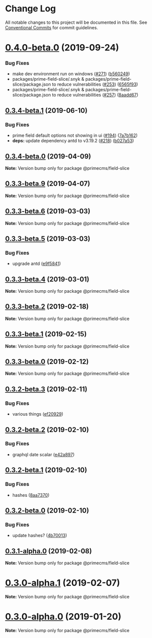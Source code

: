 # Change Log

All notable changes to this project will be documented in this file.
See [Conventional Commits](https://conventionalcommits.org) for commit guidelines.

# [0.4.0-beta.0](https://github.com/birkir/prime/tree/master/packages/prime-field-slice/compare/v0.3.4-beta.1...v0.4.0-beta.0) (2019-09-24)

### Bug Fixes

- make dev environment run on windows ([#271](https://github.com/birkir/prime/tree/master/packages/prime-field-slice/issues/271)) ([b560249](https://github.com/birkir/prime/tree/master/packages/prime-field-slice/commit/b560249))
- packages/prime-field-slice/.snyk & packages/prime-field-slice/package.json to reduce vulnerabilities ([#253](https://github.com/birkir/prime/tree/master/packages/prime-field-slice/issues/253)) ([6565f93](https://github.com/birkir/prime/tree/master/packages/prime-field-slice/commit/6565f93))
- packages/prime-field-slice/.snyk & packages/prime-field-slice/package.json to reduce vulnerabilities ([#257](https://github.com/birkir/prime/tree/master/packages/prime-field-slice/issues/257)) ([8aadd67](https://github.com/birkir/prime/tree/master/packages/prime-field-slice/commit/8aadd67))

## [0.3.4-beta.1](https://github.com/birkir/prime/tree/master/packages/prime-field-slice/compare/v0.3.4-beta.0...v0.3.4-beta.1) (2019-06-10)

### Bug Fixes

- prime field default options not showing in ui ([#194](https://github.com/birkir/prime/tree/master/packages/prime-field-slice/issues/194)) ([7a7b162](https://github.com/birkir/prime/tree/master/packages/prime-field-slice/commit/7a7b162))
- **deps:** update dependency antd to v3.19.2 ([#218](https://github.com/birkir/prime/tree/master/packages/prime-field-slice/issues/218)) ([b027a53](https://github.com/birkir/prime/tree/master/packages/prime-field-slice/commit/b027a53))

## [0.3.4-beta.0](https://github.com/birkir/prime/tree/master/packages/prime-field-slice/compare/v0.3.3-beta.9...v0.3.4-beta.0) (2019-04-09)

**Note:** Version bump only for package @primecms/field-slice

## [0.3.3-beta.9](https://github.com/birkir/prime/tree/master/packages/prime-field-slice/compare/v0.3.3-beta.8...v0.3.3-beta.9) (2019-04-07)

**Note:** Version bump only for package @primecms/field-slice

## [0.3.3-beta.6](https://github.com/birkir/prime/tree/master/packages/prime-field-slice/compare/v0.3.3-beta.5...v0.3.3-beta.6) (2019-03-03)

**Note:** Version bump only for package @primecms/field-slice

## [0.3.3-beta.5](https://github.com/birkir/prime/tree/master/packages/prime-field-slice/compare/v0.3.3-beta.4...v0.3.3-beta.5) (2019-03-03)

### Bug Fixes

- upgrade antd ([e9f5841](https://github.com/birkir/prime/tree/master/packages/prime-field-slice/commit/e9f5841))

## [0.3.3-beta.4](https://github.com/birkir/prime/tree/master/packages/prime-field-slice/compare/v0.3.3-beta.3...v0.3.3-beta.4) (2019-03-01)

**Note:** Version bump only for package @primecms/field-slice

## [0.3.3-beta.2](https://github.com/birkir/prime/tree/master/packages/prime-field-slice/compare/v0.3.3-beta.1...v0.3.3-beta.2) (2019-02-18)

**Note:** Version bump only for package @primecms/field-slice

## [0.3.3-beta.1](https://github.com/birkir/prime/tree/master/packages/prime-field-slice/compare/v0.3.3-beta.0...v0.3.3-beta.1) (2019-02-15)

**Note:** Version bump only for package @primecms/field-slice

## [0.3.3-beta.0](https://github.com/birkir/prime/tree/master/packages/prime-field-slice/compare/v0.3.2-beta.9...v0.3.3-beta.0) (2019-02-12)

**Note:** Version bump only for package @primecms/field-slice

## [0.3.2-beta.3](https://github.com/birkir/prime/tree/master/packages/prime-field-slice/compare/v0.3.2-beta.2...v0.3.2-beta.3) (2019-02-11)

### Bug Fixes

- various things ([ef20929](https://github.com/birkir/prime/tree/master/packages/prime-field-slice/commit/ef20929))

## [0.3.2-beta.2](https://github.com/birkir/prime/tree/master/packages/prime-field-slice/compare/v0.3.2-beta.1...v0.3.2-beta.2) (2019-02-10)

### Bug Fixes

- graphql date scalar ([e42a897](https://github.com/birkir/prime/tree/master/packages/prime-field-slice/commit/e42a897))

## [0.3.2-beta.1](https://github.com/birkir/prime/tree/master/packages/prime-field-slice/compare/v0.3.2-beta.0...v0.3.2-beta.1) (2019-02-10)

### Bug Fixes

- hashes ([8aa7370](https://github.com/birkir/prime/tree/master/packages/prime-field-slice/commit/8aa7370))

## [0.3.2-beta.0](https://github.com/birkir/prime/tree/master/packages/prime-field-slice/compare/v0.3.1-alpha.0...v0.3.2-beta.0) (2019-02-10)

### Bug Fixes

- update hashes? ([4b70013](https://github.com/birkir/prime/tree/master/packages/prime-field-slice/commit/4b70013))

## [0.3.1-alpha.0](https://github.com/birkir/prime/tree/master/packages/prime-field-slice/compare/v0.3.0-alpha.5...v0.3.1-alpha.0) (2019-02-08)

**Note:** Version bump only for package @primecms/field-slice

# [0.3.0-alpha.1](https://github.com/birkir/prime/tree/master/packages/prime-field-slice/compare/v0.3.0-alpha.0...v0.3.0-alpha.1) (2019-02-07)

**Note:** Version bump only for package @primecms/field-slice

# [0.3.0-alpha.0](https://github.com/birkir/prime/tree/master/packages/prime-field-slice/compare/v0.2.21...v0.3.0-alpha.0) (2019-01-20)

**Note:** Version bump only for package @primecms/field-slice
